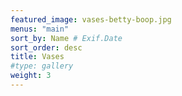```yaml
---
featured_image: vases-betty-boop.jpg
menus: "main"
sort_by: Name # Exif.Date
sort_order: desc
title: Vases
#type: gallery
weight: 3
---
```

